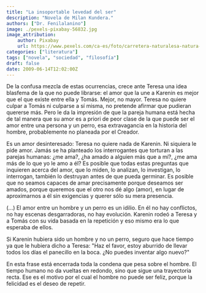 ```yaml
---
title: "La insoportable levedad del ser"
description: "Novela de Milan Kundera."
authors: ["Dr. Fenilalanino"]
image: ./pexels-pixabay-56832.jpg
image_attribution:
    author: Pixabay
    url: https://www.pexels.com/ca-es/foto/carretera-naturalesa-natura-cel-56832/
categories: ["literatura"]
tags: ["novela", "sociedad", "filosofía"]
draft: false
date: 2009-06-14T12:02:00Z
---
```


De la confusa mezcla de estas ocurrencias, crece ante Teresa una idea blasfema de la que no puede librarse: el amor que la une a Karenin es mejor que el que existe entre ella y Tomás. Mejor, no mayor. Teresa no quiere culpar a Tomás ni culparse a sí misma, no pretende afirmar que pudieran quererse más. Pero le da la impresión de que la pareja humana está hecha de tal manera que su amor es a priori de peor clase de la que puede ser el amor entre una persona y un perro, esa extravagancia en la historia del hombre, probablemente no planeada por el Creador.

Es un amor desinteresado: Teresa no quiere nada de Karenin. Ni siquiera le pide amor. Jamás se ha planteado los interrogantes que torturan a las parejas humanas: ¿me ama?, ¿ha amado a alguien más que a mí?, ¿me ama más de lo que yo le amo a él? Es posible que todas estas preguntas que inquieren acerca del amor, que lo miden, lo analizan, lo investigan, lo interrogan, también lo destruyan antes de que pueda germinar. Es posible que no seamos capaces de amar precisamente porque deseamos ser amados, porque queremos que el otro nos dé algo (amor), en lugar de aproximarnos a él sin exigencias y querer sólo su mera presencia.

(...) El amor entre un hombre y un perro es un idilio. En él no hay conflictos, no hay escenas desgarradoras, no hay evolución. Karenin rodeó a Teresa y a Tomás con su vida basada en la repetición y eso mismo era lo que esperaba de ellos.

Si Karenin hubiera sido un hombre y no un perro, seguro que hace tiempo ya que le hubiera dicho a Teresa: "Haz el favor, estoy aburrido de llevar todos los días el panecillo en la boca. ¿No puedes inventar algo nuevo?"

En esta frase está encerrada toda la condena que pesa sobre el hombre. El tiempo humano no da vueltas en redondo, sino que sigue una trayectoria recta. Ese es el motivo por el cual el hombre no puede ser feliz, porque la felicidad es el deseo de repetir.
